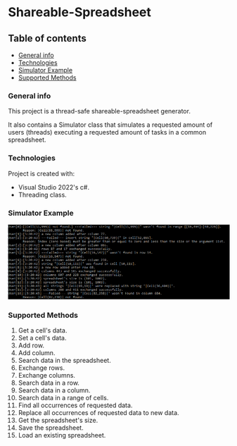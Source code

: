 # Shareable-Spreadsheet
## Table of contents
* [General info](#general-info)
* [Technologies](#technologies)
* [Simulator Example](#simulator-example)
* [Supported Methods](#supported-methods)

### General info
This project is a thread-safe shareable-spreadsheet generator.

It also contains a Simulator class that simulates a requested amount of users (threads) executing a requested amount of tasks in a common spreadsheet.
	
### Technologies
Project is created with:
* Visual Studio 2022's c#.
* Threading class.

### Simulator Example
![Simulator Example](simulatorExample.png)

### Supported Methods
1. Get a cell's data.
2. Set a cell's data.
3. Add row.
4. Add column.
5. Search data in the spreadsheet.
6. Exchange rows.
7. Exchange columns.
8. Search data in a row.
9. Search data in a column.
10. Search data in a range of cells.
11. Find all occurrences of requested data.
12. Replace all occurrences of requested data to new data.
13. Get the spreadsheet's size.
14. Save the spreadsheet.
15. Load an existing spreadsheet.
